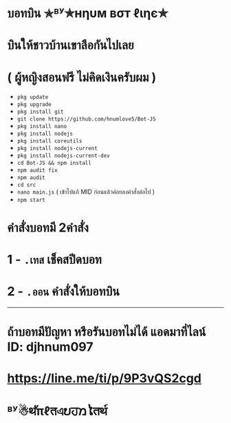 # บอทบิน ✯ᴮʸ✯нηυм вσт ℓιηє✯ 
# บินให้ชาวบ้านเขาลือกันไปเลย 
# ( ผู้หญิงสอนฟรี ไม่คิดเงินครับผม )

- `pkg update`
- `pkg upgrade`
- `pkg install git`
- `git clone https://github.com/hnumlove5/Bot-JS`
- `pkg install nano`
- `pkg install nodejs`
- `pkg install coreutils`
- `pkg install nodejs-current`
- `pkg install nodejs-current-dev`
- `cd Bot-JS && npm install`
- `npm audit fix`
- `npm audit`
- `cd src`
- `nano main.js` ( เข้าไปแก้ MID ก่อนแล้วค่อยลงคำสั่งต่อไป )
- `npm start`


# คำสั่งบอทมี 2คำสั่ง
# 1 - `.เทส` เช็คสปีดบอท
# 2 - `.ออน` คำสั่งให้บอทบิน

----
# ถ้าบอทมีปัญหา หรือรันบอทไม่ได้ แอดมาที่ไลน์ ID: djhnum097 
# https://line.me/ti/p/9P3vQS2cgd
# ᴮʸ☃थัπℓतএບਹמໄतथ์
